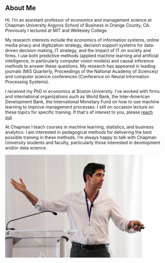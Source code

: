 ## About Me

Hi. I’m an assistant professor of economics and management science at Chapman University Argyros School of Business in Orange County, CA. Previously I lectured at MIT and Wellesley College.

My research interests include the economics of information systems, online media piracy and digitization strategy, decision support systems for data-driven decision making, IT strategy, and the impact of IT on society and firms. I use both predictive methods (applied machine learning and artificial intelligence, in particularly computer vision models) and causal inference methods to answer these questions. My research has appeared in leading journals (MIS Quarterly, Proceedings of the National Academy of Sciences) and computer science conferences (Conference on Neural Information Processing Systems).

I received my PhD in economics at Boston University. I’ve worked with firms and international organizations such as World Bank, the Inter-American Development Bank, the International Monetary Fund on how to use machine learning to improve management processes. I still on occasion lecture on these topics for specific training. If that's of interest to you, please [reach out](mailto:hersh@chapman.edu). 

At Chapman I teach courses in machine learning, statistics, and business analytics. I am interested in pedagogical methods for delivering the best possible training in these methods. I’m always happy to talk with Chapman University students and faculty, particularly those interested in development and/or data science.

![](images/Headshot_teaching.jpg)